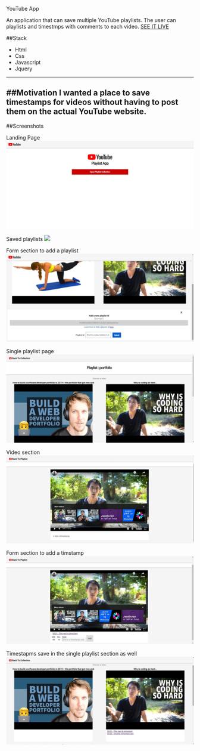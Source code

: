 YouTube App

An application that can save multiple YouTube playlists. The user can playlists and timestmps with comments to each video.
[SEE IT LIVE](https://andreadesiderio.github.io/youtube-app/)


##Stack
+ Html
+ Css
+ Javascript
+ Jquery
---

##Motivation
I wanted a place to save timestamps for videos without having to post them on the actual YouTube website. 
---

##Screenshots

Landing Page
<img src="screenshots/home.jpg" >

Saved playlists
<img src="screenshots/playlistColection.jpg" >

Form section to add a playlist
<img src="screenshots/addPlaylistForm.jpg" >

Single playlist page
<img src="screenshots/playlistSection.jpg" >

Video section
<img src="screenshots/videoSection.jpg" >

Form section to add a timstamp
<img src="screenshots/timestampForm.jpg" >

Timestapms save in the single playlist section as well
<img src="screenshots/savedTimestamps.jpg" >
